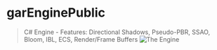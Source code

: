 # garEnginePublic
> C# Engine - Features: Directional Shadows, Pseudo-PBR, SSAO, Bloom, IBL, ECS, Render/Frame Buffers
![The Engine](https://media.discordapp.net/attachments/865589653066219523/941507689345875968/unknown.png)
